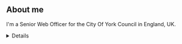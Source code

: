 ## About me

I'm a Senior Web Officer for the City Of York Council in England, UK.


<details>
  
| Rank | Languages |
|-----:|-----------|
|     1| Symfony   |
|     2| Twig      |
|     3| PHP       |
|     4| JSON      |

</details>
